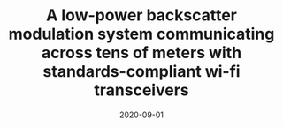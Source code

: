 ---
title: "A low-power backscatter modulation system communicating across tens of meters with standards-compliant wi-fi transceivers"
collection: publications
permalink: /publication/2020-09-01-A-low-power-backscatter-modulation-system-communicating-across-tens-of-meters-with-standards-compliant-wi-fi-transceivers
excerpt: '2 cites: https://scholar.google.com/scholar?oi=bibs\&amp;hl=en\&amp;cites=11843764222899462876'
date: 2020-09-01
venue: 'IEEE Journal of Solid-State Circuits'
link: 'https://doi.org/10.1145/2486001'
paperurl: '/files/papers/jssc-wifibackscatter.pdf'
citation: ' PHP Wang,  C Zhang,  H Yang,  M Dunna,  D Bharadia,  PP Mercier, '
---